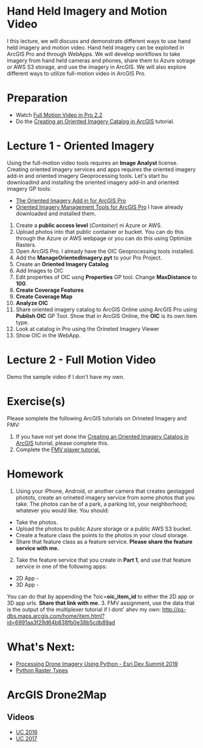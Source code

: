 # Hand Held Imagery and Motion Video
I this lecture, we will discuss and demonstrate different ways to use hand held imagery and motion video. Hand held imagery can be exploited in ArcGIS Pro and through WebApps. We will develop workflows to take imagery from hand held cameras and phones, share them to Azure sotrage or AWS S3 storage, and use the imagery in ArcGIS. We will also explore different ways to utilize full-motion video in ArcGIS Pro.

# Preparation
- Watch [Full Motion Video in Pro 2.2](https://www.esri.com/videos/watch?videoid=rGFZT9yWzRM&title=full-motion-video-in-arcgis-pro-2-2)
- Do the [Creating an Oriented Imagery Catalog in ArcGIS](https://doc.arcgis.com/en/imagery/workflows/tutorials/creating-an-oriented-imagery-catalog.htm) tutorial.

# Lecture 1 - Oriented Imagery
Using the full-motion video tools requires an **Image Analyst** license. Creating oriented imagery services and apps requires the oriented imagery add-in and oriented imagery Geoprocessing tools. Let's start bu downloadind and installing the oriented imagery add-in and oriented imagery GP tools:
  - [The Oriented Imagery Add in for ArcGIS Pro](https://www.arcgis.com/home/item.html?id=19b5028e59c141239d0a262117639f81)
  - [Oriented Imagery Management Tools for ArcGIS Pro](https://www.arcgis.com/home/item.html?id=36ee0bbedca64a5a8b68d7c69ab51728)
I have already downloaded and installed them.
1. Create a **public access level** (*Container*) ni Azure or AWS.
2. Upload photos into that public container or bucket. You can do this through the Azure or AWS webpage or you can do this using Optimize Rasters.
3. Open ArcGIS Pro. I already have the OIC Geoprocessing tools installed.
4. Add the **ManageOrientedImagery.pyt** to your Pro Project.
5. Create an **Oriented Imagery Catalog**
![]()
6. Add Images to OIC
![]()
7. Edit properties of OIC usng **Properties** GP tool. Change **MaxDistance** to **100**.
![]()
8. **Create Coverage Features**
![]()
9. **Create Coverage Map**
10. **Analyze OIC**
11. Share oriented imagery catalog to ArcGIS Online using ArcGIS Pro using **Publish OIC** GP Tool. Show that in ArcGIS Online, the **OIC** is its own item type.
12. Look at catalog in Pro using the Orineted Imagery Viewer
13. Show OIC in the WebApp.

# Lecture 2 - Full Motion Video
Demo the sample video if I don't have my own.





# Exercise(s)
Please somplete the following ArcGIS tutorials on Orineted Imagery and FMV:
  1. If you have not yet done the [Creating an Oriented Imagery Catalog in ArcGIS](https://doc.arcgis.com/en/imagery/workflows/tutorials/creating-an-oriented-imagery-catalog.htm) tutorial, please complete this.
  2. Complete the [FMV player tutorial.](https://doc.arcgis.com/en/imagery/workflows/tutorials/fmv-video-player-tutorial.htm)

# Homework
1. Using your iPhone, Android, or another camera that creates geotagged photots, create an orineted imagery service from some photos that you take. The photos can be of a park, a parking lot, your neighborhood; whatever you would like. You should:
  - Take the photos.
  - Upload the photos to public Azure storage or a public AWS S3 bucket.
  - Create a feature class the points to the photos in your cloud storage.
  - Share that feature class as a feature service.
**Please share the feature service with me.**
2. Take the feature service that you create in **Part 1**, and use that feature service in one of the following apps:
  - 2D App - 
  - 3D App - 
  
You can do that by appending the ?oic=**oic_item_id** to either the 2D app or 3D app urls.
**Share that link with me.**
3. FMV assignment, use the data that is the output of the multiplexer tutorial if I dont' ahev my own: http://ps-dbs.maps.arcgis.com/home/item.html?id=6991aa3f29d64b838fb0e38b5cdb89ad

  
  
# What's Next:
- [Processing Drone Imagery Using Python - Esri Dev Summit 2019](https://www.esri.com/videos/watch?videoid=WZZG4qIj5jQ&title=Processing%20Drone%20Imagery%20using%20the%20ArcGIS%20API%20for%20Python)
- [Python Raster Types]()


# ArcGIS Drone2Map
## Videos
- [UC 2016](https://www.esri.com/videos/watch?videoid=63qAQJZGab8)
- [UC 2017](https://www.youtube.com/watch?v=T1qGsSTA_N0)
